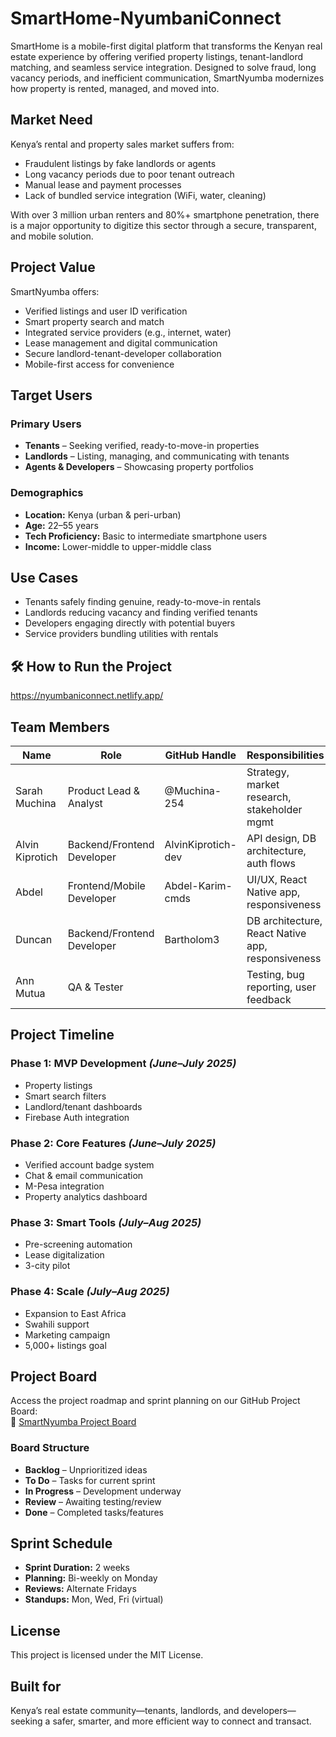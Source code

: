 # SmartHome-NyumbaniConnect

SmartHome is a mobile-first digital platform that transforms the Kenyan real estate experience by offering verified property listings, tenant-landlord matching, and seamless service integration. Designed to solve fraud, long vacancy periods, and inefficient communication, SmartNyumba modernizes how property is rented, managed, and moved into.

##  Market Need

Kenya’s rental and property sales market suffers from:
- Fraudulent listings by fake landlords or agents
- Long vacancy periods due to poor tenant outreach
- Manual lease and payment processes
- Lack of bundled service integration (WiFi, water, cleaning)

With over 3 million urban renters and 80%+ smartphone penetration, there is a major opportunity to digitize this sector through a secure, transparent, and mobile solution.

##  Project Value

SmartNyumba offers:
-  Verified listings and user ID verification
-  Smart property search and match
-  Integrated service providers (e.g., internet, water)
-  Lease management and digital communication
-  Secure landlord-tenant-developer collaboration
-  Mobile-first access for convenience

##  Target Users

### Primary Users
- **Tenants** – Seeking verified, ready-to-move-in properties
- **Landlords** – Listing, managing, and communicating with tenants
- **Agents & Developers** – Showcasing property portfolios

### Demographics
- **Location:** Kenya (urban & peri-urban)
- **Age:** 22–55 years
- **Tech Proficiency:** Basic to intermediate smartphone users
- **Income:** Lower-middle to upper-middle class



##  Use Cases
- Tenants safely finding genuine, ready-to-move-in rentals
- Landlords reducing vacancy and finding verified tenants
- Developers engaging directly with potential buyers
- Service providers bundling utilities with rentals



## 🛠 How to Run the Project

https://nyumbaniconnect.netlify.app/



##  Team Members

| Name            | Role                       | GitHub Handle     | Responsibilities                             |
|-----------------|----------------------------|-------------------|----------------------------------------------|
| Sarah Muchina   | Product Lead & Analyst     | @Muchina-254      | Strategy, market research, stakeholder mgmt  |
| Alvin Kiprotich | Backend/Frontend Developer          |AlvinKiprotich-dev                 | API design, DB architecture, auth flows      |
| Abdel           | Frontend/Mobile Developer  |Abdel-Karim-cmds                  | UI/UX, React Native app, responsiveness      |
| Duncan          | Backend/Frontend Developer |Bartholom3                   | DB architecture, React Native app, responsiveness |
| Ann Mutua       | QA & Tester                |                   | Testing, bug reporting, user feedback        |






##  Project Timeline

### Phase 1: MVP Development *(June–July 2025)*
- Property listings
- Smart search filters
- Landlord/tenant dashboards
- Firebase Auth integration

### Phase 2: Core Features *(June–July 2025)*
- Verified account badge system
- Chat & email communication
- M-Pesa integration
- Property analytics dashboard

### Phase 3: Smart Tools *(July–Aug 2025)*
- Pre-screening automation
- Lease digitalization
- 3-city pilot

### Phase 4: Scale *(July–Aug 2025)*
- Expansion to East Africa
- Swahili support
- Marketing campaign
- 5,000+ listings goal


##  Project Board

Access the project roadmap and sprint planning on our GitHub Project Board:  
🔗 [SmartNyumba Project Board](https://github.com/users/Abdel-Karim-cmds/projects/3/views/1)

### Board Structure
- **Backlog** – Unprioritized ideas  
- **To Do** – Tasks for current sprint  
- **In Progress** – Development underway  
- **Review** – Awaiting testing/review  
- **Done** – Completed tasks/features


##  Sprint Schedule

- **Sprint Duration:** 2 weeks  
- **Planning:** Bi-weekly on Monday  
- **Reviews:** Alternate Fridays  
- **Standups:** Mon, Wed, Fri (virtual)


##  License

This project is licensed under the MIT License.


##  Built for

Kenya’s real estate community—tenants, landlords, and developers—seeking a safer, smarter, and more efficient way to connect and transact.

